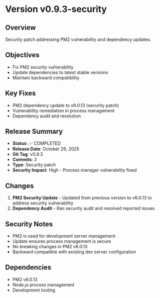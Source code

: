 # Version v0.9.3-security

## Overview

Security patch addressing PM2 vulnerability and dependency updates.

## Objectives

- Fix PM2 security vulnerability
- Update dependencies to latest stable versions
- Maintain backward compatibility

## Key Fixes

- PM2 dependency update to v6.0.13 (security patch)
- Vulnerability remediation in process management
- Dependency audit and resolution

## Release Summary

- **Status**: ✅ COMPLETED
- **Release Date**: October 29, 2025
- **Git Tag**: v0.9.3
- **Commits**: 2
- **Type**: Security patch
- **Security Impact**: High - Process manager vulnerability fixed

## Changes

1. **PM2 Security Update** - Updated from previous version to v6.0.13 to address
   security vulnerability
2. **Dependency Audit** - Ran security audit and resolved reported issues

## Security Notes

- PM2 is used for development server management
- Update ensures process management is secure
- No breaking changes in PM2 v6.0.13
- Backward compatible with existing dev server configuration

## Dependencies

- PM2 v6.0.13
- Node.js process management
- Development tooling

